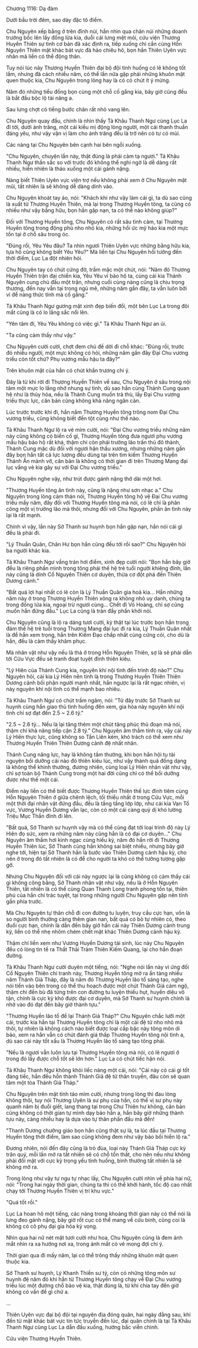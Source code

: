 




Chương 1116: Dạ đàm


Dưới bầu trời đêm, sao dày đặc tô điểm.

Chu Nguyên xếp bằng ở trên đỉnh núi, hắn nhìn qua chân núi những doanh trướng bốc lên lấy đống lửa kia, duỗi cái lưng mệt mỏi, cứu viện Thương Huyền Thiên sự tình cơ bản đã xác định ra, tiếp xuống chỉ cần cùng Hỗn Nguyên Thiên mặt khác bát vực đả hảo chiêu hô, bọn hắn Thiên Uyên vực nhân mã liền có thể động thân.

Tuy nói lúc này Thương Huyền Thiên đại bộ đội tình huống có lẽ không tốt lắm, nhưng đã cách nhiều năm, có thể lần nữa gặp phải những khuôn mặt quen thuộc kia, Chu Nguyên trong lòng hay là có có chút ít ý mừng.

Năm đó những tiểu đồng bọn cùng một chỗ cố gắng kia, bây giờ cũng đều là bắt đầu bộc lộ tài năng a.

Sau lưng chợt có tiếng bước chân rất nhỏ vang lên.

Chu Nguyên quay đầu, chính là nhìn thấy Tả Khâu Thanh Ngư cùng Lục La đi tới, dưới ánh trăng, một cái kiều mị động lòng người, một cái thanh thuần đáng yêu, như vậy vận vị làm cho ánh trăng đều là trở nên có tư có mùi.

Các nàng tại Chu Nguyên bên cạnh hai bên ngồi xuống.

"Chu Nguyên, chuyện lần này, thật đúng là phải cảm tạ ngươi." Tả Khâu Thanh Ngư thần sắc so với trước đó không thể nghi ngờ là dễ dàng rất nhiều, hiển nhiên là tháo xuống một cái gánh nặng.

Nàng biết Thiên Uyên vực viện trợ nếu không phải xem ở Chu Nguyên mặt mũi, tất nhiên là sẽ không dễ dàng dính vào.

Chu Nguyên khoát tay áo, nói: "Khách khí như vậy làm cái gì, ta dù sao cũng là xuất từ Thương Huyền Thiên, mà lại trong Thương Huyền tông, ta cũng có nhiều như vậy bằng hữu, bọn hắn gặp nạn, ta có thể nào không giúp?"

Đối với Thương Huyền tông, Chu Nguyên có rất sâu tình cảm, tại Thương Huyền tông trong động phủ nho nhỏ kia, những hồi ức mỹ hảo kia một mực tồn tại ở chỗ sâu trong óc.

"Đúng rồi, Yêu Yêu đâu? Ta nhìn ngươi Thiên Uyên vực những bằng hữu kia, tựa hồ cũng không biết Yêu Yêu?" Mà liền tại Chu Nguyên hồi tưởng đến thời điểm, Lục La đột nhiên hỏi.

Chu Nguyên tay có chút cứng đờ, trầm mặc một chút, nói: "Năm đó Thương Huyền Thiên trận đại chiến kia, Yêu Yêu vì bảo hộ ta, cùng cái kia Thánh Nguyên cung chủ đấu một trận, nhưng cuối cùng nàng cũng là chịu trọng thương, đến nay vẫn tại trong ngủ mê, những năm gần đây, ta vẫn luôn bởi vì để nàng thức tỉnh mà cố gắng."

Tả Khâu Thanh Ngư gương mặt xinh đẹp biến đổi, một bên Lục La trong đôi mắt cũng là có lo lắng sắc nổi lên.

"Yên tâm đi, Yêu Yêu không có việc gì." Tả Khâu Thanh Ngư an ủi.

"Ta cũng cảm thấy như vậy."

Chu Nguyên cười cười, chợt đem chủ đề dời đi chỗ khác: "Đúng rồi, trước đó nhiều người, một mực không có hỏi, những năm gần đây Đại Chu vương triều còn tốt chứ? Phụ vương mẫu hậu ta đây?"

Trên khuôn mặt của hắn có chút khẩn trương chi ý.

Đây là từ khi rời đi Thương Huyền Thiên về sau, Chu Nguyên ở sâu trong nội tâm một mực lo lắng nhớ nhung sự tình, dù sao hắn cùng Thánh Cung quan hệ như là thủy hỏa, nếu là Thánh Cung muốn trả thù, lấy Đại Chu vương triều thực lực, căn bản cũng không khả năng ngăn cản.

Lúc trước trước khi đi, hắn nắm Thương Huyền tông trông nom Đại Chu vương triều, cũng không biết đến tột cùng như thế nào.

Tả Khâu Thanh Ngư lộ ra vẻ mỉm cười, nói: "Đại Chu vương triều những năm này cũng không có biến cố gì, Thương Huyền tông đưa ngươi phụ vương mẫu hậu bảo hộ rất khá, thậm chí còn phái trưởng lão trấn thủ đô thành, Thánh Cung mặc dù đối với ngươi hận thấu xương, nhưng những năm gần đây bọn hắn tất cả lực lượng đều dùng tại trên tìm kiếm Thương Huyền Thánh Ấn mảnh vỡ, căn bản là không có thời gian đi trên Thương Mang đại lục vắng vẻ kia gây sự với Đại Chu vương triều."

Chu Nguyên nghe vậy, như trút được gánh nặng thở dài một hơi.

"Thương Huyền tông ân tình này, cũng là nặng như sơn nhạc a." Chu Nguyên trong lòng cảm thán nói, Thương Huyền tông hộ vệ Đại Chu vương triều mấy năm, đây đối với Thương Huyền tông mà nói, có lẽ chỉ là phân công một vị trưởng lão mà thôi, nhưng đối với Chu Nguyên, phần ân tình này lại là rất mạnh.

Chính vì vậy, lần này Sở Thanh sư huynh bọn hắn gặp nạn, hắn nói cái gì đều là phải đi.

"Lý Thuần Quân, Chân Hư bọn hắn cũng đều tới rồi sao?" Chu Nguyên hỏi ba người khác kia.

Tả Khâu Thanh Ngư vầng trán hơi điểm, xinh đẹp cười nói: "Bọn hắn bây giờ đều là riêng phần mình trong tông phái thế hệ trẻ tuổi người khiêng đỉnh, lần này cũng là dính Cổ Nguyên Thiên cơ duyên, thừa cơ đột phá đến Thiên Dương cảnh."

"Bất quá lợi hại nhất có lẽ còn là Lý Thuần Quân gia hoả kia... Hắn những năm này ở trong Thương Huyền Thiên xông ra không nhỏ uy danh, chúng ta trong đồng lứa kia, ngoại trừ ngươi cùng... Chết đi Võ Hoàng, chỉ sợ cũng muốn hắn đứng đầu." Lục La cũng là tràn đầy phấn khởi nói.

Chu Nguyên cũng là lộ ra dáng tươi cười, kỳ thật tại lúc trước bọn hắn trong đám thế hệ trẻ tuổi trong Thương Mang đại lục đi ra kia, Lý Thuần Quân nhất là để hắn xem trọng, hắn trên Kiếm Đạo chấp nhất cùng cứng cỏi, cho dù là hắn, đều là cảm thấy khâm phục.

Mà nhân vật như vậy nếu là thả ở trong Hỗn Nguyên Thiên, sợ là sẽ phải dẫn tới Cửu Vực đều sẽ tranh đoạt tuyệt đỉnh thiên kiêu.

"Lý Hiên của Thánh Cung kia, nguyên khí nội tình đến trình độ nào?" Chu Nguyên hỏi, cái kia Lý Hiên nên tính là trong Thương Huyền Thiên Thiên Dương cảnh bối phận người mạnh nhất, hắn ngược lại là rất ngạc nhiên, vị này nguyên khí nội tình có thể mạnh bao nhiêu.

Tả Khâu Thanh Ngư có chút trầm ngâm, nói: "Từ đây trước Sở Thanh sư huynh cùng hắn giao thủ tình huống đến xem, gia hỏa này nguyên khí nội tình chỉ sợ đạt đến 2.5 ~ 2.6 tỷ."

"2.5 ~ 2.6 tỷ... Nếu là lại tăng thêm một chút tăng phúc thủ đoạn mà nói, thậm chí khả năng tiếp cận 2.8 tỷ." Chu Nguyên âm thầm tính ra, vậy cái này Lý Hiên thực lực, cũng không so Tần Liên kém, khó trách có thể xem như Thương Huyền Thiên Thiên Dương cảnh đệ nhất nhân.

Thánh Cung năng lực, hay là không tầm thường, khi bọn hắn hội tụ tài nguyên bồi dưỡng cái nào đó thiên kiêu lúc, như vậy thành quả đồng dạng là không thể khinh thường, đương nhiên, cùng loại Lý Hiên nhân vật như vậy, chỉ sợ toàn bộ Thánh Cung trong một hai đời cũng chỉ có thể bồi dưỡng được như thế một cái.

Điểm này liền có thể biết được Thương Huyền Thiên thế lực đỉnh tiêm cùng Hỗn Nguyên Thiên ở giữa chênh lệch, tối thiểu nhất ở trong Cửu Vực, mỗi một thời đại nhân vật đứng đầu, đều là tầng tầng lớp lớp, như cái kia Vạn Tổ vực, Vương Huyền Dương vẫn lạc, còn có một cái càng quỷ dị khó lường Triệu Mục Thần đỉnh đi lên.

"Bất quá, Sở Thanh sư huynh vậy mà có thể cùng đạt tới loại trình độ này Lý Hiên đọ sức, xem ra những năm này cũng hẳn là có đại cơ duyên..." Chu Nguyên âm thầm hơi kinh ngạc cùng hiếu kỳ, năm đó hắn rời đi Thương Huyền Thiên lúc, Sở Thanh cùng hắn không sai biệt nhiều, nhưng bây giờ nghe tới, hiện tại Sở Thanh hẳn là bước vào Thiên Dương cảnh hậu kỳ, cho nên ở trong đó tất nhiên là có để cho người ta khó có thể tưởng tượng gặp gỡ.

Nhưng Chu Nguyên đối với cái này ngược lại là cũng không có cảm thấy cái gì không công bằng, Sở Thanh nhân vật như vậy, nếu là ở Hỗn Nguyên Thiên, tất nhiên là có thể cùng Quan Thanh Long tranh phong tồn tại, thiên phú của hắn chi trác tuyệt, tại trong những người Chu Nguyên gặp nên tính gần phía trước.

Mà Chu Nguyên tự thân chỗ đi con đường tu luyện, truy cầu cực hạn, vốn là so người bình thường càng thêm gian nan, bất quá có bỏ tự nhiên có, theo đuổi cực hạn, chính là dẫn đến bây giờ hắn cái này Thiên Dương cảnh trung kỳ, liền có thể nhẹ nhõm chém chết mặt khác Thiên Dương cảnh hậu kỳ.

Thậm chí liền xem như Vương Huyền Dương tái sinh, lúc này Chu Nguyên đều có lòng tin tế ra Thất Thải Trảm Thiên Kiếm Quang, lại cho hắn đoạn đường.

Tả Khâu Thanh Ngư cười duyên một tiếng, nói: "Nghe nói lần này vì ứng đối Cổ Nguyên Thiên chi tranh này, Thương Huyền tông mở ra ẩn tàng nhiều năm Thánh Giả Tháp, đây là năm đó Thương Huyền lão tổ sáng tạo, nghe nói tiến vào bên trong có thể thu hoạch được một chút Thánh Giả cảm ngộ, thậm chí đền bù đã từng trên con đường tu luyện thiếu hụt, huyền diệu vô tận, chính là cực kỳ khó được đại cơ duyên, mà Sở Thanh sư huynh chính là nhờ vào đó đạt đến bây giờ thành tựu."

"Thương Huyền lão tổ để lại Thánh Giả Tháp?" Chu Nguyên chắc lưỡi một cái, trước kia hắn tại Thương Huyền tông chỉ là một cái đệ tử nho nhỏ mà thôi, tự nhiên là không cách nào biết được loại cấp bậc này tông môn di bảo, xem ra hắn vẫn có chút đánh giá thấp Thương Huyền tông nội tình a, dù sao cái này tốt xấu là Thương Huyền lão tổ sáng tạo tông phái.

"Nếu là ngươi vẫn luôn lưu tại Thương Huyền tông mà nói, có lẽ ngươi ở trong đó lấy được chỗ tốt sẽ lớn hơn." Lục La có chút tiếc hận nói.

Tả Khâu Thanh Ngư không khỏi liếc nàng một cái, nói: "Cái này có cái gì tốt đáng tiếc, hắn đều hỗn thành Thánh Giả đệ tử thân truyền, đâu còn sẽ quan tâm một tòa Thánh Giả Tháp."

Chu Nguyên trên mặt tỉnh táo mỉm cười, nhưng trong lòng thì đau lòng không thôi, tuy nói Thương Uyên là sư phụ của hắn, có thể vị sư phụ này quanh năm bị đuổi giết, lang thang tại trong Chư Thiên hư không, căn bản cũng không có thời gian tự mình dạy bảo hắn a, hắn bây giờ những thành tựu này, càng nhiều hay là dựa vào tự thân phấn đấu mà đến!

"Thanh Dương chưởng giáo bọn hắn cũng thật sự là, ta lúc đầu tại Thương Huyền tông thời điểm, làm sao cũng không đem như vậy bảo bối hiển lộ ra."

Đương nhiên, nói đến đây cũng là trò đùa, loại này Thánh Giả Tháp cực kỳ trân quý, mỗi lần mở ra tất nhiên sẽ có chỗ tổn thất, cho nên nếu như không phải đối mặt với cực kỳ trọng yếu tình huống, bình thường tất nhiên là sẽ không mở ra.

Trong lòng như vậy tự ngu tự nhạc lấy, Chu Nguyên cười nhìn về phía hai nữ, nói: "Trong hai ngày thời gian, chúng ta thì có thể khởi hành, tốc độ cao nhất chạy tới Thương Huyền Thiên vị trí khu vực."

"Quá tốt rồi."

Lục La hoan hô một tiếng, các nàng trong khoảng thời gian này có thể nói là lưng đeo gánh nặng, bây giờ rốt cục có thể mang về cứu binh, cũng coi là không có cô phụ đại gia hỏa kỳ vọng.

Nhìn qua hai nữ nét mặt tươi cười như hoa, Chu Nguyên cũng là đem ánh mắt nhìn ra xa hướng nơi xa, trong ánh mắt có vẻ mong đợi chi ý.

Thời gian qua đi mấy năm, lại có thể trông thấy những khuôn mặt quen thuộc kia.

Sở Thanh sư huynh, Lý Khanh Thiền sư tỷ, còn có những tông môn sư huynh đệ năm đó khi hắn từ Thương Huyền tông chạy về Đại Chu vương triều lúc một đường chỗ bảo vệ kia, thật đúng là, từ khi chia tay đến giờ không có vấn đề gì chứ a.

...

Thiên Uyên vực đại bộ đội tại nguyên địa đóng quân, hai ngày đằng sau, khi đến từ mặt khác bát vực tin tức truyền đến lúc, đại quân chính là tại Tả Khâu Thanh Ngư cùng Lục La dẫn đầu xuống, hướng bắc viễn chinh.

Cứu viện Thương Huyền Thiên.




